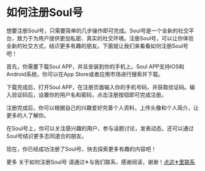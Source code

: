 # 如何注册Soul号

想要注册Soul号，只需要简单的几步操作即可完成。Soul号是一个全新的社交平台，致力于为用户提供更加私密、真实的社交环境。注册Soul号，可以让你体验全新的社交方式，结识更多有趣的朋友。下面就让我们来看看如何注册Soul号吧！

首先，你需要下载Soul APP，并且安装到你的手机上。Soul APP支持iOS和Android系统，你可以在App Store或者应用市场进行搜索并下载。

下载完成后，打开Soul APP，在注册页面输入你的手机号码，并获取验证码。输入验证码后，设置你的用户名和密码，点击注册按钮即可完成注册。

注册完成后，你可以根据自己的兴趣爱好完善个人资料，上传头像和个人简介，让更多的人了解你。

在Soul号上，你可以关注感兴趣的用户，参与话题讨论，发表动态，还可以通过Soul号结识更多志同道合的朋友。

现在，你已经成功注册了Soul号，快去探索更多有趣的内容吧！

更多 关于如何注册Soul号 请通过✈与我们联系，感谢阅读，谢谢！[点这✈里联系](https://gg.k02.cc)